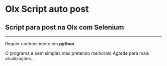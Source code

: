 # Olx Script auto post
<h2>Script para post na Olx com Selenium</h2>
<hr>
Requer conhecimento em <b>python</b> 

O programa e bem simples mas pretendo melhoralo 
Agarde para mais atualizações...
